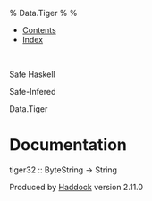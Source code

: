 % Data.Tiger
% 
% 

-   [Contents](index.html)
-   [Index](doc-index.html)

 

Safe Haskell

Safe-Infered

Data.Tiger

Documentation
=============

tiger32 :: ByteString -\> String

Produced by [Haddock](http://www.haskell.org/haddock/) version 2.11.0
